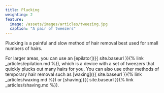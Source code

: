 ```yaml
---
title: Plucking
weighting: 2
feature:
  image: /assets/images/articles/tweezing.jpg
  caption: "A pair of tweezers"
---
```


Plucking is a painful and slow method of hair removal best used for small numbers of hairs.

For larger areas, you can use an [epilator]({{ site.baseurl }}{% link _articles/epilation.md %}), which is a device with a set of tweezers that quickly plucks out many hairs for you. You can also use other methods of temporary hair removal such as [waxing]({{ site.baseurl }}{% link _articles/waxing.md %}) or [shaving]({{ site.baseurl }}{% link _articles/shaving.md %}).
